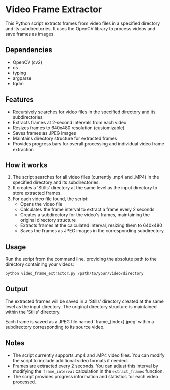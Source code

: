 # Video Frame Extractor

This Python script extracts frames from video files in a specified directory and its subdirectories. It uses the OpenCV library to process videos and save frames as images.

## Dependencies

- OpenCV (cv2)
- os
- typing
- argparse
- tqdm

## Features

- Recursively searches for video files in the specified directory and its subdirectories
- Extracts frames at 2-second intervals from each video
- Resizes frames to 640x480 resolution (customizable)
- Saves frames as JPEG images
- Maintains directory structure for extracted frames
- Provides progress bars for overall processing and individual video frame extraction

## How it works

1. The script searches for all video files (currently .mp4 and .MP4) in the specified directory and its subdirectories.
2. It creates a 'Stills' directory at the same level as the input directory to store extracted frames.
3. For each video file found, the script:
   - Opens the video file
   - Calculates the frame interval to extract a frame every 2 seconds
   - Creates a subdirectory for the video's frames, maintaining the original directory structure
   - Extracts frames at the calculated interval, resizing them to 640x480
   - Saves the frames as JPEG images in the corresponding subdirectory

## Usage

Run the script from the command line, providing the absolute path to the directory containing your videos:

```
python video_frame_extractor.py /path/to/your/video/directory
```

## Output

The extracted frames will be saved in a 'Stills' directory created at the same level as the input directory. The original directory structure is maintained within the 'Stills' directory.

Each frame is saved as a JPEG file named 'frame_{index}.jpeg' within a subdirectory corresponding to its source video.

## Notes

- The script currently supports .mp4 and .MP4 video files. You can modify the script to include additional video formats if needed.
- Frames are extracted every 2 seconds. You can adjust this interval by modifying the `frame_interval` calculation in the `extract_frames` function.
- The script provides progress information and statistics for each video processed.